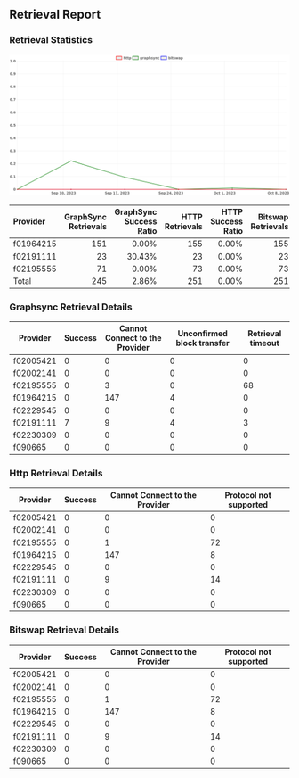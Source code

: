 ## Retrieval Report
### Retrieval Statistics
<img src="https://raw.githubusercontent.com/data-preservation-programs/filplus-checker-assets/main/filecoin-project/filecoin-plus-large-datasets/issues/2183/1696815740859.png"/>

| Provider  | GraphSync Retrievals | GraphSync Success Ratio | HTTP Retrievals | HTTP Success Ratio | Bitswap Retrievals | Bitswap Success Ratio |
| :-------- | -------------------: | ----------------------: | --------------: | -----------------: | -----------------: | --------------------: |
| f01964215 |                  151 |                   0.00% |             155 |              0.00% |                155 |                 0.00% |
| f02191111 |                   23 |                  30.43% |              23 |              0.00% |                 23 |                 0.00% |
| f02195555 |                   71 |                   0.00% |              73 |              0.00% |                 73 |                 0.00% |
| Total     |                  245 |                   2.86% |             251 |              0.00% |                251 |                 0.00% |

### Graphsync Retrieval Details
| Provider  | Success | Cannot Connect to the Provider | Unconfirmed block transfer | Retrieval timeout |
| --------- | ------- | ------------------------------ | -------------------------- | ----------------- |
| f02005421 | 0       | 0                              | 0                          | 0                 |
| f02002141 | 0       | 0                              | 0                          | 0                 |
| f02195555 | 0       | 3                              | 0                          | 68                |
| f01964215 | 0       | 147                            | 4                          | 0                 |
| f02229545 | 0       | 0                              | 0                          | 0                 |
| f02191111 | 7       | 9                              | 4                          | 3                 |
| f02230309 | 0       | 0                              | 0                          | 0                 |
| f090665   | 0       | 0                              | 0                          | 0                 |

### Http Retrieval Details
| Provider  | Success | Cannot Connect to the Provider | Protocol not supported |
| --------- | ------- | ------------------------------ | ---------------------- |
| f02005421 | 0       | 0                              | 0                      |
| f02002141 | 0       | 0                              | 0                      |
| f02195555 | 0       | 1                              | 72                     |
| f01964215 | 0       | 147                            | 8                      |
| f02229545 | 0       | 0                              | 0                      |
| f02191111 | 0       | 9                              | 14                     |
| f02230309 | 0       | 0                              | 0                      |
| f090665   | 0       | 0                              | 0                      |

### Bitswap Retrieval Details
| Provider  | Success | Cannot Connect to the Provider | Protocol not supported |
| --------- | ------- | ------------------------------ | ---------------------- |
| f02005421 | 0       | 0                              | 0                      |
| f02002141 | 0       | 0                              | 0                      |
| f02195555 | 0       | 1                              | 72                     |
| f01964215 | 0       | 147                            | 8                      |
| f02229545 | 0       | 0                              | 0                      |
| f02191111 | 0       | 9                              | 14                     |
| f02230309 | 0       | 0                              | 0                      |
| f090665   | 0       | 0                              | 0                      |
